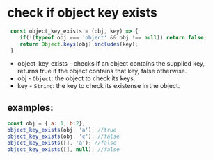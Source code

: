 # check if object key exists

```javascript
 const object_key_exists = (obj, key) => {
    if(!(typeof obj === 'object' && obj !== null)) return false;
    return Object.keys(obj).includes(key);
 }
```

- object_key_exists - checks if an object contains the supplied key, returns true if the object contains that key, false otherwise.
- obj - `Object`: the object to check its keys.
- key - `String`: the key to check its existense in the object.

## examples:

```js
const obj = { a: 1, b:2};
object_key_exists(obj, 'a'); //true
object_key_exists(obj, 'c'); //false
object_key_exists([], 'a'); //false
object_key_exists([], null); //false
```
